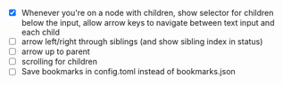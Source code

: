 
- [x] Whenever you're on a node with children, show selector for children below the input, allow arrow keys to navigate between text input and each child
- [ ] arrow left/right through siblings (and show sibling index in status)
- [ ] arrow up to parent
- [ ] scrolling for children
- [ ] Save bookmarks in config.toml instead of bookmarks.json
